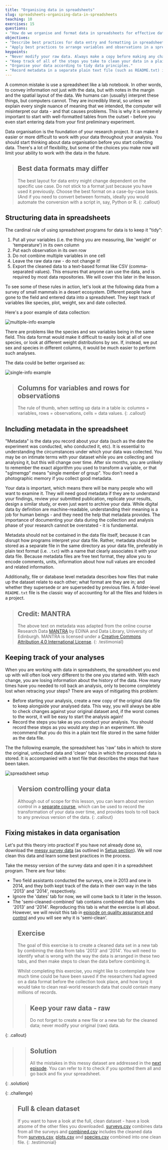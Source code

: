 ```yaml
---
title: "Organising data in spreadsheets"
slug: spreadsheets-organising-data-in-spreadsheets
teaching: 10
exercises: 15
questions:
- "How do we organise and format data in spreadsheets for effective data use?"
objectives:
- "Describe best practices for data entry and formatting in spreadsheets."
- "Apply best practices to arrange variables and observations in a spreadsheet."
keypoints:
- "Never modify your raw data. Always make a copy before making any changes."
- "Keep track of all of the steps you take to clean your data in a plain text file."
- "Organise your data according to tidy data principles."
- "Record metadata in a separate plain text file (such as README.txt) in your project root folder or folder with data."
---
```


A common mistake is use a spreadsheet like a lab notebook. In other words,
to convey information not just with the data, but with notes in the margin and the spatial layout of the data.
We humans can (usually) interpret these things, but computers cannot. They are incredibly literal, so unless we explain
every single nuance of meaning that we intended, the computer will misinterpret our data - and that causes problems. This is why it is extremely important to start with well-formatted
tables from the outset - before you even start entering data from your first preliminary experiment.

Data organisation is the foundation of your research project. It can make it easier or more difficult
to work with your data throughout your analysis. You should start
thinking about data organisation before you start collecting data. There's a lot of flexibility, but some of the
choices you make now will limit your ability to work with the data in the future.

> ## Best data formats may differ
> The best layout for data entry might change dependent on the specific use case. Do not stick to a format just because
> you have used it previously. Choose the best format on a case-by-case basis. (And if you need to convert between formats,
> ideally you would automate the conversion with a script in, say, Python or R.
{: .callout}

## Structuring data in spreadsheets

The cardinal rule of using spreadsheet programs for data is to keep it "tidy":

1. Put all your variables (i.e. the thing you are measuring,
   like 'weight' or 'temperature') in its own column
2. Put each observation in its own row
3. Do not combine multiple variables in one
   cell
4. Leave the raw data raw - do not change it!
5. Export the cleaned data to a text-based format like CSV (comma-separated values). This
   ensures that anyone can use the data, and is required by
   most data repositories. We will cover this later in the lesson.

To see some of these rules in action, let's look at the following data from a survey of small mammals in a desert
ecosystem. Different people have gone to the field and entered data into a spreadsheet. They kept track of variables
like species, plot, weight, sex and date collected.

Here's a poor example of data collection:

![multiple-info example](../fig/multiple-info.png)

There are problems like the species and sex variables being in the same field. This data format would make it difficult
to easily look at all of one species, or look at different weight distributions by sex. If, instead, we put sex and
species in different columns, it would be much easier to perform such analyses.

The data could be better organised as:

![single-info example](../fig/single-info.png)

> ## Columns for variables and rows for observations
> The rule of thumb, when setting up data in a table is: columns = variables, rows = observations, cells = data values.
{: .callout}

## <a name="metadata"></a> Including metadata in the spreadsheet

"Metadata" is the data you record about your data (such as the date the experiment was conducted, who conducted it, etc). It
is essential to understanding the circumstances under which your data was collected. You may be on intimate terms with
your dataset while you are collecting and analysing it, but this will change over time. After six months, you are
 unlikely to remember the exact algorithm you used to transform a variable, or that "sglmemgp" means "single member of
 group". You don't need a photographic memory if you collect good metadata.

Your data is important, which means there will be many people who will want to examine it. They will need good metadata if they
are to understand your findings, review your submitted publication, replicate your results, design a similar study, or
even just want to archive your data. While digital data by definition are machine-readable, understanding their meaning
is a job for human beings - and they need the help that metadata provides. The importance of documenting your data
during the collection and analysis phase of your research cannot be overstated - it is fundamental.

Metadata should not be contained in the data file itself, because it can disrupt how programs interpret your data file.
Rather, metadata should be stored as a separate file in the same directory as your data file, preferably in plain text
format (i.e. `.txt`) with a name that clearly associates it with your data file. Because metadata files are free text format,
they allow you to encode comments, units, information about how null values are encoded and related information.

Additionally, file or database level metadata describes how files that make up the dataset relate to each other; what format are they are
in; and whether they supersede or are superseded by previous files. A folder-level `README.txt` file is the classic way of accounting for
all the files and folders in a project.

> ## Credit: MANTRA
> The above text on metadata was adapted from the online course Research Data [MANTRA](http://datalib.edina.ac.uk/mantra) by EDINA and Data Library, University of Edinburgh. MANTRA is licensed under a [Creative Commons Attribution 4.0 International License](https://creativecommons.org/licenses/by/4.0/).
{: .testimonial}

## Keeping track of your analyses

When you are working with data in spreadsheets, the spreadsheet you end up with will often look very different to the one
you started with. With each change, you are losing information about the history of the data. How many times have you
needed to roll back an analysis, only to become completely lost when retracing your steps? There are ways of mitigating
this problem:

- Before starting your analysis, create a new copy of the original data file to keep alongside your analysed data. This
way, you will always be able to check changes against your original dataset and, if the worst comes to the worst, it
will be easy to start the analysis again!
- Record the steps you take as you conduct your analysis. You should record
these steps as you would any step in an experiment. We recommend that you
do this in a plain text file stored in the same folder as the data file.

The the following example, the spreadsheet has 'raw' tabs in which to store the original, untouched data and 'clean'
tabs in which the processed data is stored. It is accompanied with a text file that describes the steps that have been
taken.

![spreadsheet setup](../fig/spreadsheet-setup-updated.png)

> ## Version controlling your data
> Although out of scope for this lesson, you can learn about version control in a [separate course](https://southampton-rsg.github.io/swc-git-novice/), 
> which can be used to
> record the transformation of your data over time, and provides tools to roll back to any previous version of the data.
{: .callout}

## Fixing mistakes in data organisation

Let's put this theory into practice! If you have not already done so, download the [messy survey data](../data/messy_survey_data.xls)
(as outlined in [Setup section](/setup.html#data)). We will now clean this data and learn
some best practices in the process.

Take the messy version of the survey data and open it in a spreadsheet program. There are four tabs:
 * Two field assistants conducted the surveys, one in 2013 and one in 2014, and they both kept track of the data in their own way in
the tabs '2013' and '2014', respectively.
 * Ignore the 'dates' tab for now, we will come back to it later in the lesson.
 * The 'semi-cleaned-combined' tab contains combined data from tabs '2013' and '2014'. Reproducing this tab is what
  the exercise is all about. However, we will revisit this tab in
  [episode on quality assurance and control](/04-quality-control/index.html) and you will see why it is 'semi-clean'.

> ## Exercise
>  The goal of this exercise is to create a cleaned data set in a new tab by combining the data from tabs '2013' and
> '2014'. You will need to identify what is wrong with the way the data is arranged in these two tabs, and then make
> steps to clean the data before combining it.
>
> Whilst completing this exercise, you might like to contemplate how much
> time could be have been saved if the researchers had agreed on a data format before the collection took place, and how
> long it would take to clean real-world research data that could contain many millions of records.
>
> > ## Keep your raw data - raw
> > Do not forget to create a new file or a new tab for the cleaned data; never
> > modify your original (raw) data.
> 
{: .callout}

>
> > ## Solution
> > All the mistakes in this messy dataset are addressed in the [next episode](../02-common-mistakes).
> > You can refer to it to check if you spotted them all and go back and fix your spreadsheet.
> 
{: .solution}

{: .challenge}

> ## Full & clean dataset
> If you want to have a look at the full, clean dataset - have a look atsome of the other files you downloaded.
> [surveys.csv](https://ndownloader.figshare.com/files/2292172) combines data from all the surveys
> and [combined.csv](https://ndownloader.figshare.com/files/10717186) includes the cleaned data from [surveys.csv](https://ndownloader.figshare.com/files/2292172), [plots.csv](https://ndownloader.figshare.com/files/3299474) and [species.csv](https://ndownloader.figshare.com/files/3299483) combined into one clean file.
{: .testimonial}
